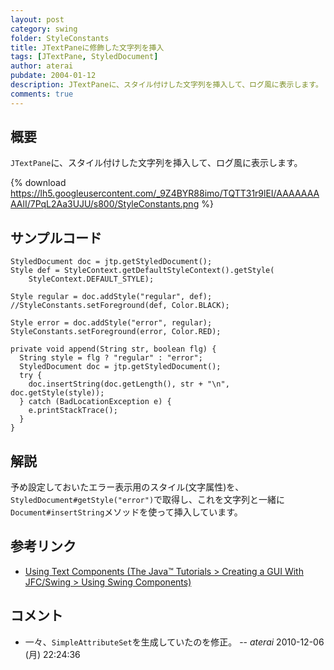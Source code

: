 ```yaml
---
layout: post
category: swing
folder: StyleConstants
title: JTextPaneに修飾した文字列を挿入
tags: [JTextPane, StyledDocument]
author: aterai
pubdate: 2004-01-12
description: JTextPaneに、スタイル付けした文字列を挿入して、ログ風に表示します。
comments: true
---
```

## 概要
`JTextPane`に、スタイル付けした文字列を挿入して、ログ風に表示します。

{% download https://lh5.googleusercontent.com/_9Z4BYR88imo/TQTT31r9lEI/AAAAAAAAAlI/7PqL2Aa3UJU/s800/StyleConstants.png %}

## サンプルコード
<pre class="prettyprint"><code>StyledDocument doc = jtp.getStyledDocument();
Style def = StyleContext.getDefaultStyleContext().getStyle(
    StyleContext.DEFAULT_STYLE);

Style regular = doc.addStyle("regular", def);
//StyleConstants.setForeground(def, Color.BLACK);

Style error = doc.addStyle("error", regular);
StyleConstants.setForeground(error, Color.RED);
</code></pre>
<pre class="prettyprint"><code>private void append(String str, boolean flg) {
  String style = flg ? "regular" : "error";
  StyledDocument doc = jtp.getStyledDocument();
  try {
    doc.insertString(doc.getLength(), str + "\n", doc.getStyle(style));
  } catch (BadLocationException e) {
    e.printStackTrace();
  }
}
</code></pre>

## 解説
予め設定しておいたエラー表示用のスタイル(文字属性)を、`StyledDocument#getStyle("error")`で取得し、これを文字列と一緒に`Document#insertString`メソッドを使って挿入しています。

## 参考リンク
- [Using Text Components (The Java™ Tutorials > Creating a GUI With JFC/Swing > Using Swing Components)](http://docs.oracle.com/javase/tutorial/uiswing/components/text.html)

<!-- dummy comment line for breaking list -->

## コメント
- 一々、`SimpleAttributeSet`を生成していたのを修正。 -- *aterai* 2010-12-06 (月) 22:24:36

<!-- dummy comment line for breaking list -->

